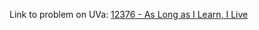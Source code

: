Link to problem on UVa:
<a
href="http://uva.onlinejudge.org/index.php?option=com_onlinejudge&Itemid=8&category=282&page=show_problem&problem=3798" target="_blank">12376 - As Long as I Learn, I Live</a>
